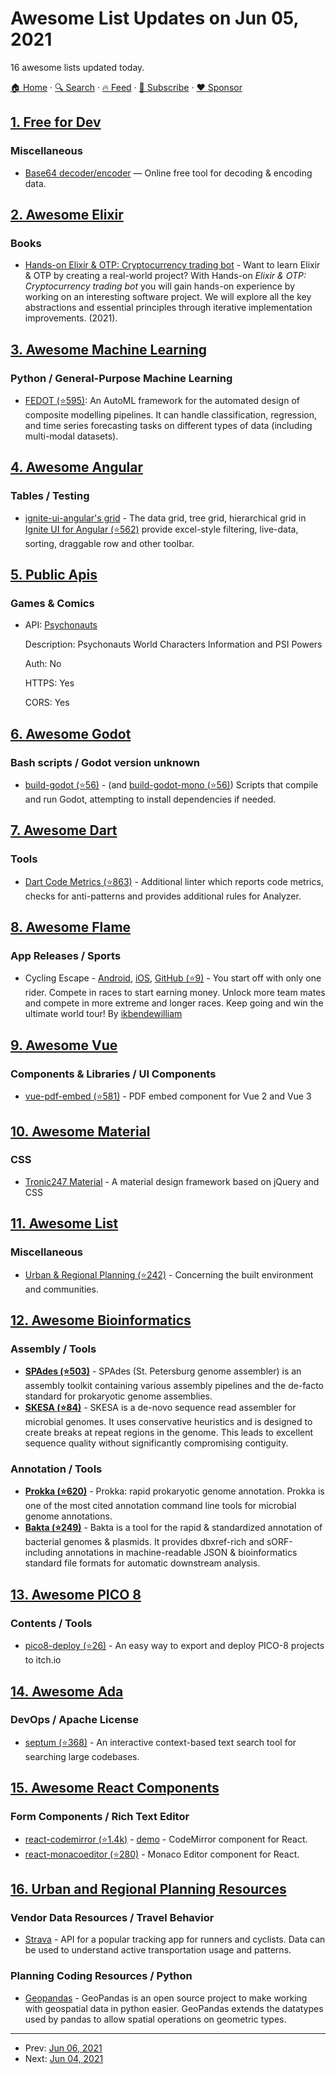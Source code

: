 # Awesome List Updates on Jun 05, 2021

16 awesome lists updated today.

[🏠 Home](/README.md) · [🔍 Search](https://www.trackawesomelist.com/search/) · [🔥 Feed](https://www.trackawesomelist.com/rss.xml) · [📮 Subscribe](https://trackawesomelist.us17.list-manage.com/subscribe?u=d2f0117aa829c83a63ec63c2f&id=36a103854c) · [❤️  Sponsor](https://github.com/sponsors/theowenyoung)



## [1. Free for Dev](/content/ripienaar/free-for-dev/README.md)

### Miscellaneous

*   [Base64 decoder/encoder](https://devpal.co/base64-decode/) — Online free tool for decoding & encoding data.

## [2. Awesome Elixir](/content/h4cc/awesome-elixir/README.md)

### Books

*   [Hands-on Elixir & OTP: Cryptocurrency trading bot](https://www.elixircryptobot.com) - Want to learn Elixir & OTP by creating a real-world project? With Hands-on *Elixir & OTP: Cryptocurrency trading bot* you will gain hands-on experience by working on an interesting software project. We will explore all the key abstractions and essential principles through iterative implementation improvements. (2021).

## [3. Awesome Machine Learning](/content/josephmisiti/awesome-machine-learning/README.md)

### Python / General-Purpose Machine Learning

*   [FEDOT (⭐595)](https://github.com/nccr-itmo/FEDOT): An AutoML framework for the automated design of composite modelling pipelines. It can handle classification, regression, and time series forecasting tasks on different types of data (including multi-modal datasets).

## [4. Awesome Angular](/content/PatrickJS/awesome-angular/README.md)

### Tables / Testing

*   [ignite-ui-angular's grid](https://www.infragistics.com/products/ignite-ui-angular/angular/components/grid/grid) - The data grid, tree grid, hierarchical grid in [Ignite UI for Angular (⭐562)](https://github.com/IgniteUI/igniteui-angular) provide excel-style filtering, live-data, sorting, draggable row and other toolbar.

## [5. Public Apis](/content/public-apis/public-apis/README.md)

### Games & Comics

- API: [Psychonauts](https://psychonauts-api.netlify.app/)

  Description: Psychonauts World Characters Information and PSI Powers

  Auth: No

  HTTPS: Yes

  CORS: Yes



## [6. Awesome Godot](/content/godotengine/awesome-godot/README.md)

### Bash scripts / Godot version unknown

*   [build-godot (⭐56)](https://github.com/aaronfranke/Linux-tools/blob/master/all-distros/build-godot) - (and [build-godot-mono (⭐56)](https://github.com/aaronfranke/Linux-tools/blob/master/all-distros/build-godot-mono)) Scripts that compile and run Godot, attempting to install dependencies if needed.

## [7. Awesome Dart](/content/yissachar/awesome-dart/README.md)

### Tools

*   [Dart Code Metrics (⭐863)](https://github.com/dart-code-checker/dart-code-metrics) - Additional linter which reports code metrics, checks for anti-patterns and provides additional rules for Analyzer.

## [8. Awesome Flame](/content/flame-engine/awesome-flame/README.md)

### App Releases / Sports

*   Cycling Escape - [Android](https://play.google.com/store/apps/details?id=be.wive.cyclingescape), [iOS](https://apps.apple.com/us/app/cycling-escape/id1553634302#?platform=iphone), [GitHub (⭐9)](https://github.com/ikbendewilliam/CyclingEscape) - You start off with only one rider. Compete in races to start earning money. Unlock more team mates and compete in more extreme and longer races. Keep going and win the ultimate world tour! By [ikbendewilliam](https://github.com/ikbendewilliam)

## [9. Awesome Vue](/content/vuejs/awesome-vue/README.md)

### Components & Libraries / UI Components

*   [vue-pdf-embed (⭐581)](https://github.com/hrynko/vue-pdf-embed) - PDF embed component for Vue 2 and Vue 3

## [10. Awesome Material](/content/sachin1092/awesome-material/README.md)

### CSS

*   [Tronic247 Material](https://www.tronic247.com/material/) - A material design framework based on jQuery and CSS

## [11. Awesome List](/content/sindresorhus/awesome/README.md)

### Miscellaneous

*   [Urban & Regional Planning (⭐242)](https://github.com/APA-Technology-Division/urban-and-regional-planning-resources#readme) - Concerning the built environment and communities.

## [12. Awesome Bioinformatics](/content/danielecook/Awesome-Bioinformatics/README.md)

### Assembly / Tools

*   **[SPAdes (⭐503)](https://github.com/ablab/spades)** - SPAdes (St. Petersburg genome assembler) is an assembly toolkit containing various assembly pipelines and the de-facto standard for prokaryotic genome assemblies.
*   **[SKESA (⭐84)](https://github.com/ncbi/SKESA)** - SKESA is a de-novo sequence read assembler for microbial genomes. It uses conservative heuristics and is designed to create breaks at repeat regions in the genome. This leads to excellent sequence quality without significantly compromising contiguity.

### Annotation / Tools

*   **[Prokka (⭐620)](https://github.com/tseemann/prokka)** - Prokka: rapid prokaryotic genome annotation. Prokka is one of the most cited annotation command line tools for microbial genome annotations.
*   **[Bakta (⭐249)](https://github.com/oschwengers/bakta)** - Bakta is a tool for the rapid & standardized annotation of bacterial genomes & plasmids. It provides dbxref-rich and sORF-including annotations in machine-readable JSON & bioinformatics standard file formats for automatic downstream analysis.

## [13. Awesome PICO 8](/content/pico-8/awesome-PICO-8/README.md)

### Contents / Tools

*   [pico8-deploy (⭐26)](https://github.com/tducasse/pico8-deploy) - An easy way to export and deploy PICO-8 projects to itch.io

## [14. Awesome Ada](/content/ohenley/awesome-ada/README.md)

### DevOps / Apache License

*   [septum (⭐368)](https://github.com/pyjarrett/septum) - An interactive context-based text search tool for searching large codebases.

## [15. Awesome React Components](/content/brillout/awesome-react-components/README.md)

### Form Components / Rich Text Editor

*   [react-codemirror (⭐1.4k)](https://github.com/uiwjs/react-codemirror) - [demo](https://uiwjs.github.io/react-codemirror/) - CodeMirror component for React.
*   [react-monacoeditor (⭐280)](https://github.com/jaywcjlove/react-monacoeditor) - Monaco Editor component for React.

## [16. Urban and Regional Planning Resources](/content/APA-Technology-Division/urban-and-regional-planning-resources/README.md)

### Vendor Data Resources / Travel Behavior

*   [Strava](https://developers.strava.com/) - API for a popular tracking app for runners and cyclists. Data can be used to understand active transportation usage and patterns.

### Planning Coding Resources / Python

*   [Geopandas](https://geopandas.org/) - GeoPandas is an open source project to make working with geospatial data in python easier. GeoPandas extends the datatypes used by pandas to allow spatial operations on geometric types.

---

- Prev: [Jun 06, 2021](/content/2021/06/06/README.md)
- Next: [Jun 04, 2021](/content/2021/06/04/README.md)